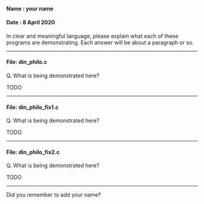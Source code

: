 #### Name : your name
#### Date : 8 April 2020


In clear and meaningful language, please explain what each of these programs are demonstrating. Each answer will be about a paragraph or so.

---

#### File: din_philo.c



Q. What is being demonstrated here?

TODO


---

#### File: din_philo_fix1.c


Q. What is being demonstrated here?

TODO


---

#### File: din_philo_fix2.c


Q. What is being demonstrated here?

TODO


---
Did you remember to add your name?
